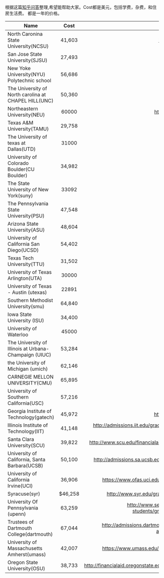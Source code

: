 根据这篇[知乎问答]整理,希望能帮助大家。Cost都是美元，包括学费，杂费，和住房生活费。
都是一年的价格。

| Name        | Cost           | Link  |
| ------------- |:-------------:| -----:|  
North Caronina State University(NCSU)|41,603 |http://financialaid.ncsu.edu/
San Jose State University(SJSU)|27,493|http://www.sjsu.edu/
New Yoke University(NYU) Polytechnic school|56,686|http://engineering.nyu.edu/
The University of North carolina at CHAPEL HILL(UNC)|50,360|http://www.unc.edu/
Northeastern University(NEU)|60000|http://www.northeastern.edu/
Texas A&M University(TAMU)|29,758|https://www.tamu.edu/
The University of texas at Dallas(UTD)|31000|http://www.utdallas.edu/
University of Colorado Boulder(CU Boulder)|34,982|http://bursar.colorado.edu/
The State University of New York(suny)|33092|https://www.suny.edu
The Pennsylvania State University(PSU)|47,548|http://admissions.psu.edu/
Arizona State University(ASU)|48,604|https://students.asu.edu
University of California San Diego(UCSD)|54,402|https://students.ucsd.edu/
Texas Tech University(TTU)|31,502|https://www.ttu.edu/
University of Texas Arlington(UTA)|30000|http://www.uta.edu/
University of Texas - Austin (utexas)|22891|http://www.utexas.edu/
Southern Methodist University(smu)|64,840|https://www.smu.edu
Iowa State University (ISU)|34,400|http://www.iastate.edu/
University of Waterloo|45000|https://uwaterloo.ca
The University of Illinois at Urbana-Champaign (UIUC)|53,284|http://illinois.edu/
the University of Michigan (umich)|62,146|https://www.umich.edu/
CARNEGIE MELLON UNIVERSITY(CMU)|65,895|http://www.cmu.edu/
University of Southern California(USC)|57,216|http://www.usc.edu/
Georgia Institute of Technology(gatech)|45,972|http://www.finaid.gatech.edu/
Illinois Institute of Technology(IIT)|41,148|http://admissions.iit.edu/graduate/finances/tuition-and-fees
Santa Clara University(SCU)|39,822|http://www.scu.edu/financialaid/Cost-of-Attendance.cfm
University of California, Santa Barbara(UCSB)|50,100|http://admissions.sa.ucsb.edu/cost/cost-of-attendance|http://www.graddiv.ucsb.edu/departments/view/13/
University of California Irvine(UCI)|36,906|https://www.ofas.uci.edu/content/costs.aspx?nav=5
Syracuse(syr)|$46,258|http://www.syr.edu/gradschool/em/pdfs/costs.pdf
University Of Pennsylvania (upenn)|63,259|http://www.seas.upenn.edu/prospective-students/graduate/admissions/pay.php
Trustees of Dartmouth College(dartmouth)|67,044|http://admissions.dartmouth.edu/financial-aid/cost-attendance/cost-attendance
University of Massachusetts Amherst(umass)|42,007|https://www.umass.edu/umfa/undergraduates/costs
Oregon State University(OSU)|38,733|http://financialaid.oregonstate.edu/review_costofattendance


[知乎问答]: http://www.zhihu.com/question/30393578/answer/48441833
